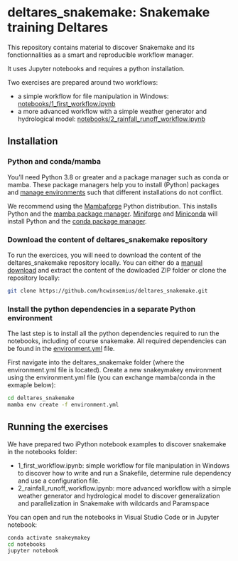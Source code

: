 # deltares_snakemake: Snakemake training Deltares
This repository contains material to discover Snakemake and its fonctionnalities as a smart and reproducible workflow manager.

It uses Jupyter notebooks and requires a python installation.

Two exercises are prepared around two workflows:

- a simple workflow for file manipulation in Windows: [notebooks/1_first_workflow.ipynb](https://github.com/hcwinsemius/deltares_snakemake/blob/main/notebooks/1_first_workflow.ipynb)
- a more advanced workflow with a simple weather generator and hydrological model: [notebooks/2_rainfall_runoff_workflow.ipynb](https://github.com/hcwinsemius/deltares_snakemake/blob/main/notebooks/2_rainfall_runoff_workflow.ipynb)

## Installation
### Python and conda/mamba
You’ll need Python 3.8 or greater and a package manager such as conda or mamba. These package managers help you to install (Python) packages and 
[manage environments](https://docs.conda.io/projects/conda/en/latest/user-guide/tasks/manage-environments.html) such that different installations do not conflict.

We recommend using the [Mambaforge](https://github.com/conda-forge/miniforge#mambaforge) Python distribution. This installs Python and the 
[mamba package manager](https://github.com/mamba-org/mamba). [Miniforge](https://github.com/conda-forge/miniforge) and 
[Miniconda](https://docs.conda.io/en/latest/miniconda.html) will install Python and the [conda package manager](https://docs.conda.io/en/latest/).

### Download the content of deltares_snakemake repository
To run the exercices, you will need to download the content of the deltares_snakemake repository locally. You can either do a [manual download](https://github.com/hcwinsemius/deltares_snakemake/archive/refs/heads/main.zip) and extract the content of the dowloaded ZIP folder or clone the repository locally:

``` bash
git clone https://github.com/hcwinsemius/deltares_snakemake.git
```

### Install the python dependencies in a separate Python environment
The last step is to install all the python dependencies required to run the notebooks, including of course snakemake. All required dependencies can be found
in the [environment.yml](https://github.com/hcwinsemius/deltares_snakemake/blob/main/environment.yml) file. 

First navigate into the deltares_snakemake folder (where the environment.yml file is located). Create a new snakeymakey environment using the environment.yml file 
(you can exchange mamba/conda in the exmaple below):

``` bash
cd deltares_snakemake
mamba env create -f environment.yml
```

## Running the exercises
We have prepared two iPython notebook examples to discover snakemake in the notebooks folder:

- 1_first_workflow.ipynb: simple workflow for file manipulation in Windows to discover how to write and run a Snakefile, determine rule dependency and use a configuration file.
- 2_rainfall_runoff_workflow.ipynb: more advanced workflow with a simple weather generator and hydrological model to discover generalization and parallelization in Snakemake with wildcards and Paramspace

You can open and run the notebooks in Visual Studio Code or in Jupyter notebook:

``` bash
conda activate snakeymakey
cd notebooks
jupyter notebook
```


